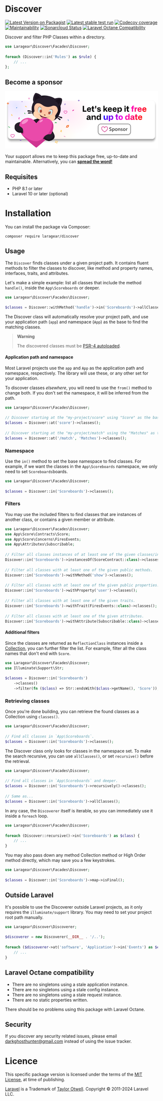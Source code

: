 # Discover
[![Latest Version on Packagist](https://img.shields.io/packagist/v/laragear/discover.svg)](https://packagist.org/packages/laragear/discover)
[![Latest stable test run](https://github.com/Laragear/Discover/workflows/Tests/badge.svg)](https://github.com/Laragear/Discover/actions)
[![Codecov coverage](https://codecov.io/gh/Laragear/Discover/branch/1.x/graph/badge.svg?token=LKnve3PkRl)](https://codecov.io/gh/Laragear/Discover)
[![Maintainability](https://api.codeclimate.com/v1/badges/8428413a7e0fd9feb57f/maintainability)](https://codeclimate.com/github/Laragear/Discover/maintainability)
[![Sonarcloud Status](https://sonarcloud.io/api/project_badges/measure?project=Laragear_Discover&metric=alert_status)](https://sonarcloud.io/dashboard?id=Laragear_Discover)
[![Laravel Octane Compatibility](https://img.shields.io/badge/Laravel%20Octane-Compatible-success?style=flat&logo=laravel)](https://laravel.com/docs/11.x/octane#introduction)

Discover and filter PHP Classes within a directory.

```php
use Laragear\Discover\Facades\Discover;

foreach (Discover::in('Rules') as $rule) {
    // ...
};
```

## Become a sponsor

[![](.github/assets/support.png)](https://github.com/sponsors/DarkGhostHunter)

Your support allows me to keep this package free, up-to-date and maintainable. Alternatively, you can **[spread the word!](http://twitter.com/share?text=I%20am%20using%20this%20cool%20PHP%20package&url=https://github.com%2FLaragear%2FDiscover&hashtags=PHP,Laravel)**

## Requisites

* PHP 8.1 or later
* Laravel 10 or later (optional)

# Installation

You can install the package via Composer:

```shell
composer require laragear/discover
```

## Usage

The `Discover` finds classes under a given project path. It contains fluent methods to filter the classes to discover, like method and property names, interfaces, traits, and attributes.

Let's make a simple example: list all classes that include the method `handle()`, inside the `App\Scoreboards` or deeper.

```php
use Laragear\Discover\Facades\Discover;

$classes = Discover::withMethod('handle')->in('Scoreboards')->allClasses();
```

The Discover class will automatically resolve your project path, and use your application path (`app`) and namespace (`App`) as the base to find the matching classes.

> **Warning**
>
> The discovered classes must be [PSR-4 autoloaded](https://getcomposer.org/doc/04-schema.md#psr-4).

#### Application path and namespace

Most Laravel projects use the `app` and `App` as the application path and namespace, respectively. The library will use these, or any other set for your application.

To discover classes _elsewhere_, you will need to use the `from()` method to change both. If you don't set the namespace, it will be inferred from the path.

```php
use Laragear\Discover\Facades\Discover;

// Discover starting at the "my-project/score" using "Score" as the base namespace. 
$classes = Discover::at('score')->classes();

// Discover starting at the "my-project/match" using the "Matches" as the base namespace.
$classes = Discover::at('/match', 'Matches')->classes();
```

### Namespace

Use the `in()` method to set the base namespace to find classes. For example, if we want the classes in the `App\Scoreboards` namespace, we only need to set `Scoreboards`boards.

```php
use Laragear\Discover\Facades\Discover;

$classes = Discover::in('Scoreboards')->classes();
```

### Filters

You may use the included filters to find classes that are instances of another class, or contains a given member or attribute.

```php
use Laragear\Discover\Facades\Discover;
use App\Score\Contracts\Score;
use App\Score\Concerns\FiresEvents;
use App\Attributes\Subscribable;

// Filter all classes instances of at least one of the given classes/interfaces. 
Discover::in('Scoreboards')->instancesOf(ScoreContract::class)->classes();

// Filter all classes with at least one of the given public methods.
Discover::in('Scoreboards')->withMethod('show')->classes();

// Filter all classes with at least one of the given public properties.
Discover::in('Scoreboards')->withProperty('user')->classes();

// Filter all classes with at least one of the given traits.
Discover::in('Scoreboards')->withTrait(FiresEvents::class)->classes();

// Filter all classes with at least one of the given attributes.
Discover::in('Scoreboards')->withAttribute(Subscribable::class)->classes();
```

#### Additional filters

Since the classes are returned as `ReflectionClass` instances inside a [Collection](https://laravel.com/docs/11.x/collections), you can further filter the list. For example, filter all the class names that don't end with `Score`.

```php
use Laragear\Discover\Facades\Discover;
use Illuminate\Support\Str;

$classes = Discover::in('Scoreboards')
    ->classes()
    ->filter(fn ($class) => Str::endsWith($class->getName(), 'Score'));
```

### Retrieving classes

Once you're done building, you can retrieve the found classes as a Collection using `classes()`.

```php
use Laragear\Discover\Facades\Discover;

// Find all classes in `App\Scoreboards`.
$classes = Discover::in('Scoreboards')->classes();
```

The Discover class only looks for classes in the namespace set. To make the search recursive, you can use `allClasses()`, or set `recursive()` before the retrieval.

```php
use Laragear\Discover\Facades\Discover;

// Find all classes in `App\Scoreboards` and deeper.
$classes = Discover::in('Scoreboards')->recursively()->classes();

// Same as...
$classes = Discover::in('Scoreboards')->allClasses();
```

In any case, the `Discoverer` itself is iterable, so you can immediately use it inside a `foreach` loop.

```php
use Laragear\Discover\Facades\Discover;

foreach (Discover::recursive()->in('Scoreboards') as $class) {
    // ...
}
```

You may also pass down any method Collection method or High Order method directly, which may save you a few keystrokes.

```php
use Laragear\Discover\Facades\Discover;

$classes = Discover::in('Scoreboards')->map->isFinal();
```

## Outside Laravel

It's possible to use the Discoverer outside Laravel projects, as it only requires the `illuminate/support` library. You may need to set your project root path manually.

```php
use Laragear\Discover\Discoverer;

$discoverer = new Discoverer(__DIR__ . '/..');

foreach ($discoverer->at('software', 'Application')->in('Events') as $event) {
    // ...
}
```

## Laravel Octane compatibility

- There are no singletons using a stale application instance.
- There are no singletons using a stale config instance.
- There are no singletons using a stale request instance.
- There are no static properties written.

There should be no problems using this package with Laravel Octane.

## Security

If you discover any security related issues, please email darkghosthunter@gmail.com instead of using the issue tracker.

# Licence

This specific package version is licensed under the terms of the [MIT License](LICENSE.md), at time of publishing.

[Laravel](https://laravel.com) is a Trademark of [Taylor Otwell](https://github.com/TaylorOtwell/). Copyright © 2011-2024 Laravel LLC.
